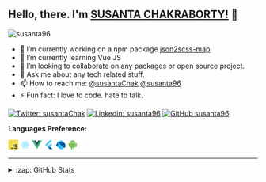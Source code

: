 ## Hello, there. I'm [SUSANTA CHAKRABORTY!](https://susanta96.github.io) 👋

<p align="left"> <img src="https://komarev.com/ghpvc/?username=susanta96&color=blueviolet&style=flat-square" alt="susanta96" /> </p>
<!--
**susanta96/susanta96** is a ✨ _special_ ✨ repository because its `README.md` (this file) appears on your GitHub profile. -->

- 🔭 I’m currently working on a npm package [json2scss-map](https://www.npmjs.com/package/json2scss-map)
- 🌱 I’m currently learning Vue JS
- 👯 I’m looking to collaborate on any packages or open source project.
- 💬 Ask me about any tech related stuff.
- 📫 How to reach me: [@susantaChak](https://twitter.com/susantaChak) [@susanta96](https://www.linkedin.com/in/susanta96/)
- ⚡ Fun fact: I love to code. hate to talk.

[![Twitter: susantaChak](https://img.shields.io/twitter/follow/susantaChak?style=social)](https://twitter.com/susantaChak)
[![Linkedin: susanta96](https://img.shields.io/badge/-susanta96-blue?style=flat-square&logo=Linkedin&logoColor=white&link=https://www.linkedin.com/in/susanta96/)](https://www.linkedin.com/in/susanta96/)
[![GitHub susanta96](https://img.shields.io/github/followers/susanta96?label=follow&style=social)](https://github.com/susanta96)

**Languages Preference:**

<code><img height="20" src="https://raw.githubusercontent.com/github/explore/80688e429a7d4ef2fca1e82350fe8e3517d3494d/topics/javascript/javascript.png"></code>
<code><img height="20" src="https://raw.githubusercontent.com/github/explore/80688e429a7d4ef2fca1e82350fe8e3517d3494d/topics/react/react.png"></code>
<code><img height="20" src="https://raw.githubusercontent.com/github/explore/80688e429a7d4ef2fca1e82350fe8e3517d3494d/topics/vue/vue.png"></code>
<code><img height="20" src="https://raw.githubusercontent.com/github/explore/80688e429a7d4ef2fca1e82350fe8e3517d3494d/topics/flutter/flutter.png"></code>
<code><img height="20" src="https://raw.githubusercontent.com/github/explore/80688e429a7d4ef2fca1e82350fe8e3517d3494d/topics/dart/dart.png"></code>
<code><img height="20" src="https://raw.githubusercontent.com/github/explore/80688e429a7d4ef2fca1e82350fe8e3517d3494d/topics/android/android.png"></code>
<hr/>
<details>
  <summary>:zap: GitHub Stats</summary>
  
  <img align="left" alt="susanta's GitHub Stats" src="https://github-stats-eight.vercel.app/api?username=susanta96&theme=vue&count_private=true&show_icons=true"/>
  <img align="right" src="https://github-stats-eight.vercel.app/api/top-langs/?username=susanta96&theme=vue&layout=compact&count_private=true" />
</details>
